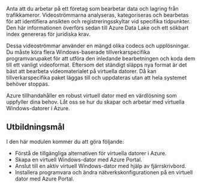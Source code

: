 Anta att du arbetar på ett företag som bearbetar data och lagring från trafikkameror. Videoströmmarna analyseras, kategoriseras och bearbetas för att identifiera ansikten och registreringsskyltar vid specifika tidpunkter. Den här informationen överförs sedan till Azure Data Lake och ett sökbart index genereras för juridiska krav.

Dessa videoströmmar använder en mängd olika codecs och upplösningar. Du måste köra flera Windows-baserade tillverkarspecifika programvarupaket för att utföra den inledande bearbetningen och koda dem till ett vanligt videoformat. Eftersom det ständigt släpps nya format är det bäst att bearbeta videomaterialet på virtuella datorer. Då kan tillverkarspecifika paket läggas till och uppdateras utan att hela systemet behöver stoppas.

Azure tillhandahåller en robust virtuell dator med en värdlösning som uppfyller dina behov. Låt oss se hur du skapar och arbetar med virtuella Windows-datorer i Azure.

## <a name="learning-objectives"></a>Utbildningsmål

I den här modulen kommer du att göra följande:

- Förstå de tillgängliga alternativen för virtuella datorer i Azure.
- Skapa en virtuell Windows-dator med Azure Portal.
- Anslut till en aktiv virtuell Windows-dator med hjälp av fjärrskrivbord.
- Installera programvara och ändra nätverkskonfigurationen på en virtuell dator med Azure Portal.